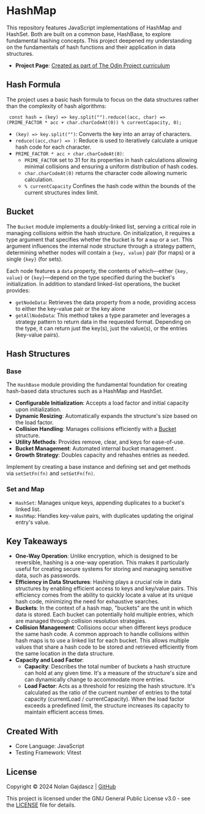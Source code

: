 # HashMap

This repository features JavaScript implementations of HashMap and HashSet. Both are built on a common base, HashBase, to explore fundamental hashing concepts. This project deepened my understanding on the fundamentals of hash functions and their application in data structures.

- **Project Page**:
  [Created as part of The Odin Project curriculum](https://www.theodinproject.com/lessons/javascript-hashmap)

## Hash Formula

The project uses a basic hash formula to focus on the data structures rather than the complexity of hash algorithms:

` const hash = (key) => key.split("").reduce((acc, char) => (PRIME_FACTOR * acc + char.charCodeAt(0)) % currentCapacity, 0);`

- `(key) => key.split("")`: Converts the key into an array of characters.
- `reduce((acc,char) => )`: Reduce is used to iteratively calculate a unique hash code for each character.
- `PRIME_FACTOR * acc + char.charCodeAt(0)`:
  - `PRIME_FACTOR` set to 31 for its properties in hash calculations allowing minimal collisions and ensuring a uniform distribution of hash codes.
  - `char.charCodeAt(0)` returns the character code allowing numeric calculation.
  - `% currentCapacity` Confines the hash code within the bounds of the current structures index limit.

## Bucket

The `Bucket` module implements a doubly-linked list, serving a critical role in managing collisions within the hash structure. On initialization, it requires a type argument that specifies whether the bucket is for a `map` or a `set`. This argument influences the internal node structure through a strategy pattern, determining whether nodes will contain a `{key, value}` pair (for maps) or a single `{key}` (for sets).

Each node features a `data` property, the contents of which—either `{key, value}` or `{key}`—depend on the type specified during the bucket's initialization. In addition to standard linked-list operations, the bucket provides:

- `getNodeData`: Retrieves the data property from a node, providing access to either the key-value pair or the key alone
- `getAllNodeData`: This method takes a type parameter and leverages a strategy pattern to return data in the requested format. Depending on the type, it can return just the key(s), just the value(s), or the entries (key-value pairs).

## Hash Structures

### Base

The `HashBase` module providing the fundamental foundation for creating hash-based data structures such as a HashMap and HashSet.

- **Configurable Initialization**: Accepts a load factor and initial capacity upon initialization.
- **Dynamic Resizing**: Automatically expands the structure's size based on the load factor.
- **Collision Handling**: Manages collisions efficiently with a [Bucket](#bucket) structure.
- **Utility Methods**: Provides remove, clear, and keys for ease-of-use.
- **Bucket Management**: Automated internal bucket management .
- **Growth Strategy**: Doubles capacity and rehashes entries as needed.

Implement by creating a base instance and defining set and get methods via `setSetFn(fn)` and `setGetFn(fn)`.

### Set and Map

- `HashSet`: Manages unique keys, appending duplicates to a bucket's linked list.
- `HashMap`: Handles key-value pairs, with duplicates updating the original entry's value.

## Key Takeaways

- **One-Way Operation**: Unlike encryption, which is designed to be reversible, hashing is a one-way operation. This makes it particularly useful for creating secure systems for storing and managing sensitive data, such as passwords.
- **Efficiency in Data Structures**: Hashing plays a crucial role in data structures by enabling efficient access to keys and key/value pairs. This efficiency comes from the ability to quickly locate a value at its unique hash code, minimizing the need for exhaustive searches.
- **Buckets**: In the context of a hash map, "buckets" are the unit in which data is stored. Each bucket can potentially hold multiple entries, which are managed through collision resolution strategies.
- **Collision Management**: Collisions occur when different keys produce the same hash code. A common approach to handle collisions within hash maps is to use a linked list for each bucket. This allows multiple values that share a hash code to be stored and retrieved efficiently from the same location in the data structure.
- **Capacity and Load Factor**:
  - **Capacity**: Describes the total number of buckets a hash structure can hold at any given time. It's a measure of the structure's size and can dynamically change to accommodate more entries.
  - **Load Factor**: Acts as a threshold for resizing the hash structure. It's calculated as the ratio of the current number of entries to the total capacity (currentLoad / currentCapacity). When the load factor exceeds a predefined limit, the structure increases its capacity to maintain efficient access times.

## Created With

- Core Language: JavaScript
- Testing Framework: Vitest

## License

Copyright © 2024 Nolan Gajdascz | [GitHub](https://github.com/Gajdascz)

This project is licensed under the GNU General Public License v3.0 - see the [LICENSE](LICENSE) file
for details.
